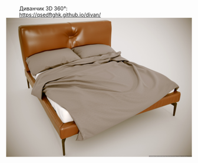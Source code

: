 &nbsp;&nbsp;&nbsp;&nbsp;&nbsp;&nbsp;&nbsp;&nbsp;&nbsp;Диванчик 3D 360°:
<br>
&nbsp;&nbsp;&nbsp;&nbsp;&nbsp;&nbsp;&nbsp;&nbsp;&nbsp;https://qsedftghk.github.io/divan/
<br>
![Preview](https://github.com/qsedftghk/divan/blob/master/divano.jpg)
